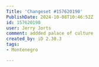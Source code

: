 ```yaml
---
Title: 'Changeset #157620190'
PublishDate: 2024-10-08T10:46:52Z
id: 157620190
user: Jerry Jorts
comment: addded palace of culture
created_by: iD 2.30.3
tags:
- Montenegro

---
```

